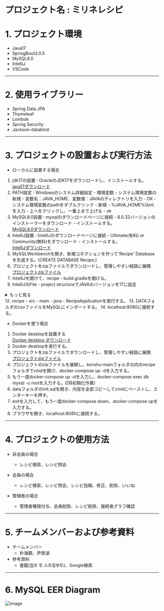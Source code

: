 プロジェクト名 : ミリネレシピ
===


# 1. プロジェクト環境

* Java17
* SpringBoot3.0.5
* MySQL8.0
* IntelliJ
* VSCode

***

# 2. 使用ライブラリー

* Spring Data JPA
* Thymeleaf
* Lombok
* Spring Security
* Jackson-databind

***

# 3. プロジェクトの設置および実行方法

* ローカルに設置する場合
 1. jdk17の設置 : OracleのJDK17をダウンロードし、インストールする。  
 [java17ダウンロード](https://download.oracle.com/java/17/latest/jdk-17_windows-x64_bin.exe)
 3. PATH設定 : Windowsのシステム詳細設定 - 環境変数 - システム環境変数の新規 - 変数名：JAVA_HOME、変数値：JAVAのディレクトリを入力 - OK - システム環境変数のpathをダブルクリック - 新規 - %JAVA_HOME%\bin\ を入力 - 上へをクリックし、一番上まで上げる - ok
 4. MySQL8.0設置 : mysqlのダウンロードページに接続 - 8.0.32バージョンのインストーラーをダウンロード - インストールする。  
 [MySQL8.0ダウンロード](https://downloads.mysql.com/archives/installer/)
 6. IntelliJ設置 : IntelliJのダウンロードページに接続 - Ultimate(有料) or Community(無料)をダウンロード - インストールする。  
 [IntelliJダウンロード](https://www.jetbrains.com/idea/download/#section=windows)
 8. MySQLWorkbenchを開き、新規コネクションを作って'Recipe' Databaseを生成する。(CREATE DATABASE Recipe;)
 9. プロジェクトをzipファイルでダウンロードし、管理しやすい経路に展開  
 [プロジェクトzipファイル](https://github.com/MG-yoonkh/kenshu/archive/refs/heads/main.zip)
 10. IntelliJを開けて、recipe - build.gradleを開ける。
 11. IntelliJのFile - project structureでJAVAのバージョンを17に設定
 <details>
<summary>もっと見る</summary>
<div markdown="1">   
 <center>
    <img src="https://user-images.githubusercontent.com/125540360/236724252-e96eaa71-cec2-4cf1-8d90-444b462e637d.png" alt=""  >
    <img src="https://user-images.githubusercontent.com/125540360/236724020-8a2a4a3b-acb2-4086-8d01-f2f2e8c061ad.png" alt="" >
<center>
</div>
</details>
 12. recipe - src - main - java - RecipeApplicationを実行する。
 13. DATAフォルダのcsvファイルをMySQLにインポートする。
 14. localhost:8080に接続する。    



* Dockerを使う場合
 1. Docker desktopを設置する  
 [Docker desktop ダウンロード](https://www.docker.com/products/docker-desktop/)
 3. Docker desktopを実行する。
 4. プロジェクトをzipファイルでダウンロードし、管理しやすい経路に展開  
 [プロジェクトzipファイル](https://github.com/MG-yoonkh/kenshu/archive/refs/heads/main.zip)
 6. プロジェクトのzipファイルを展開し、kenshu-mainフォルダの内のrecipeフォルダでcmdを開け、docker-compose up -dを入力する。
 7. もう一度docker-compose up -dを入力し、docker-compose exec db mysql -u rootを入力する。(DB初期化作業)
 8. dataフォルダのinit.sqlを開き、内容を全部コピーしてcmdにペーストし、エンターキーを押す。
 9. exitを入力して、もう一度docker-compose down、docker-compose upを入力する。
 10. ブラウザを開き、localhost:8080に接続する。
 


***

# 4. プロジェクトの使用方法

* 非会員の場合
  * レシピ検索、レシピ照会

* 会員の場合
  * レシピ検索、レシピ照会、レシピ投稿、修正、削除、いいね
 
* 管理者の場合
  * 管理者権限付与、会員削除、レシピ削除、接続者グラフ確認
  
***

# 5. チームメンバーおよび参考資料
  * チームメンバー
    * 朴海鎮、尹景湖
  * 参考資料
    * 書籍(점프 투 스프링부트)、Google検索
   
***

# 6. MySQL EER Diagram

![image](https://user-images.githubusercontent.com/125540360/233840943-cb039ec4-6206-4e5a-9776-bdad1ac47a6e.png)
